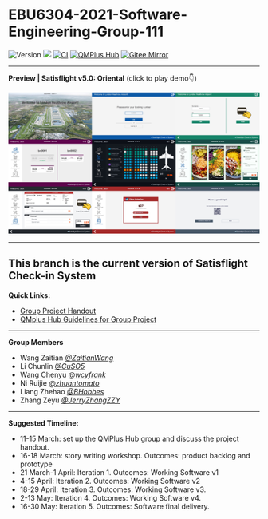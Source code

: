 # EBU6304-2021-Software-Engineering-Group-111

![Version](https://img.shields.io/badge/Version-5.0-green)
![](https://img.shields.io/github/repo-size/JerryZhangZZY/EBU6304-2021-Software-Engineering-Group-111)
[![CI](https://github.com/JerryZhangZZY/EBU6304-2021-Software-Engineering-Group-111/actions/workflows/basic.yml/badge.svg)](https://github.com/JerryZhangZZY/EBU6304-2021-Software-Engineering-Group-111/actions/workflows/basic.yml)
[![QMPlus Hub](https://img.shields.io/badge/QMPlus%20Hub-here-orange)](https://hub.qmplus.qmul.ac.uk/group/ebu6304-2022-software-engin-35)
[![Gitee Mirror](https://img.shields.io/badge/Gitee%20Mirror-here-red)](https://gitee.com/jerryzhangzzy/EBU6304-2021-Software-Engineering-Group-111)

---

**Preview | Satisflight v5.0: Oriental** (click to play demo👇)

[![Watch the video](docs/Satisflight-v5.0-screenshots.jpg)](https://www.youtube.com/watch?v=yDMir_wSBAo)

---

## This branch is the current version of Satisflight Check-in System

**Quick Links:**
- [Group Project Handout](https://qmplus.qmul.ac.uk/mod/resource/view.php?id=1562883)
- [QMplus Hub Guidelines for Group Project](https://qmplus.qmul.ac.uk/mod/resource/view.php?id=1562886)

---

**Group Members**
- Wang Zaitian [*@ZaitianWang*](https://github.com/ZaitianWang)
- Li Chunlin [*@CuSO5*](https://github.com/CuSO5)
- Wang Chenyu [*@wcyfrank*](https://github.com/wcyfrank)
- Ni Ruijie [*@zhuantomato*](https://github.com/zhuantomato)
- Liang Zhehao [*@BHobbes*](https://github.com/BHobbes)
- Zhang Zeyu [*@JerryZhangZZY*](https://github.com/JerryZhangZZY)

---

**Suggested Timeline:**
- 11-15 March: set up the QMPlus Hub group and discuss the project handout.
- 16-18 March: story writing workshop. Outcomes: product backlog and prototype
- 21 March-1 April: Iteration 1. Outcomes: Working Software v1
- 4-15 April: Iteration 2. Outcomes: Working Software v2
- 18-29 April: Iteration 3. Outcomes: Working Software v3.
- 2-13 May: Iteration 4. Outcomes: Working Software v4.
- 16-30 May: Iteration 5. Outcomes: Software final delivery.